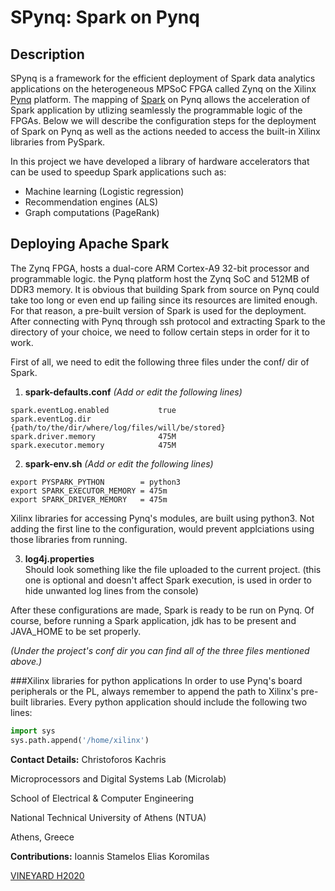 # SPynq: Spark on Pynq

## Description

SPynq is a framework for the efficient deployment of Spark data analytics applications on the heterogeneous MPSoC FPGA called Zynq on the Xilinx [Pynq](http://www.pynq.io/) platform. The mapping of [Spark](http://spark.apache.org/) on Pynq allows the acceleration of Spark application by utlizing seamlessly the programmable logic of the FPGAs. Below we will describe the configuration steps for the deployment of Spark on Pynq as well as the actions needed to access the built-in Xilinx libraries from PySpark.

In this project we have developed a library of hardware accelerators that can be used to speedup Spark applications such as:
- Machine learning (Logistic regression)
- Recommendation engines (ALS)
- Graph computations (PageRank)

## Deploying Apache Spark

The Zynq FPGA, hosts a dual-core ARM Cortex-A9 32-bit processor and programmable logic. the Pynq platform host the Zynq SoC and 512MB of DDR3 memory. It is obvious that building Spark from source on Pynq could take too long or even end up failing since its resources are limited enough. For that reason, a pre-built version of Spark is used for the deployment. After connecting with Pynq through ssh protocol and extracting Spark to the directory of your choice, we need to follow certain steps in order for it to work.

First of all, we need to edit the following three files under the conf/ dir of Spark. 

1. **spark-defaults.conf**  _(Add or edit the following lines)_

  ```shell
  spark.eventLog.enabled           true  
  spark.eventLog.dir               {path/to/the/dir/where/log/files/will/be/stored}  
  spark.driver.memory              475M  
  spark.executor.memory            475M 
  ```
  
2. **spark-env.sh**  _(Add or edit the following lines)_  

  ```shell
  export PYSPARK_PYTHON        = python3  
  export SPARK_EXECUTOR_MEMORY = 475m  
  export SPARK_DRIVER_MEMORY   = 475m
  ```
  
  Xilinx libraries for accessing Pynq's modules, are built using python3. Not adding the first line to the configuration, would prevent applciations using those libraries from running.

3. **log4j.properties**  
Should look something like the file uploaded to the current project. (this one is optional and doesn't affect Spark execution, is used in order to hide unwanted log lines from the console)

After these configurations are made, Spark is ready to be run on Pynq. Of course, before running a Spark application, jdk has to be present and JAVA_HOME to be set properly.

 _(Under the project's conf dir you can find all of the three files mentioned above.)_
 
###Xilinx libraries for python applications
In order to use Pynq's board peripherals or the PL, always remember to append the path to Xilinx's pre-built libraries. Every python application should include the following two lines:
  ```python
  import sys
  sys.path.append('/home/xilinx')
  ```

**Contact Details:**
Christoforos Kachris

Microprocessors and Digital Systems Lab (Microlab)

School of Electrical & Computer Engineering 

National Technical University of Athens (NTUA)

Athens, Greece

**Contributions:**
Ioannis Stamelos
Elias Koromilas


[VINEYARD H2020](http://vineyard-h2020.eu)

